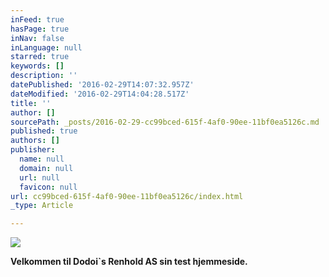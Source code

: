 ```yaml
---
inFeed: true
hasPage: true
inNav: false
inLanguage: null
starred: true
keywords: []
description: ''
datePublished: '2016-02-29T14:07:32.957Z'
dateModified: '2016-02-29T14:04:28.517Z'
title: ''
author: []
sourcePath: _posts/2016-02-29-cc99bced-615f-4af0-90ee-11bf0ea5126c.md
published: true
authors: []
publisher:
  name: null
  domain: null
  url: null
  favicon: null
url: cc99bced-615f-4af0-90ee-11bf0ea5126c/index.html
_type: Article

---
```

![](https://the-grid-user-content.s3-us-west-2.amazonaws.com/de697490-6902-4390-893e-78295d9f8f27.jpg)

**Velkommen til Dodoi\`s Renhold AS sin test hjemmeside.**